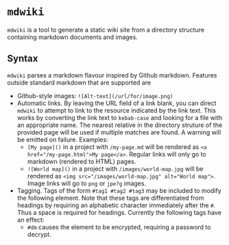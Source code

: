 # `mdwiki`

`mdwiki` is a tool to generate a static wiki site from a directory structure
containing markdown documents and images.

## Syntax

`mdwiki` parses a markdown flavour inspired by Github markdown. Features
outside standard markdown that are supported are

* Github-style images: `![Alt-text](/url/for/image.png)`
* Automatic links. By leaving the URL field of a link blank, you can direct
    `mdwiki` to attempt to link to the resource indicated by the link text.
    This works by converting the link text to `kebab-case` and looking for a
    file with an appropriate name. The nearest relative in the directory
    struture of the provided page will be used if multiple matches are found. A
    warning will be emitted on failure. Examples:
    * `[My page]()` in a project with `/my-page.md` will be rendered as
        `<a href="/my-page.html">My page</a>`. Regular links will only go to
        markdown (rendered to HTML) pages.
    * `![World map]()` in a project with `/images/world-map.jpg` will be
        rendered as `<img src="/images/world-map.jpg" alt="World map">`. Image
        links will go to `png` or `jpe?g` images.
* Tagging. Tags of the form `#tag1 #tag2 #tag3` may be included to modify the
    following element. Note that these tags are differentiated from headings
    by requiring an alphabetic character immediately after the `#`. Thus a
    space is required for headings. Currently the following tags have an
    effect:
    * `#dm` causes the element to be encrypted, requiring a password to
        decrypt.
